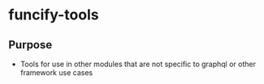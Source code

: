 # funcify-tools

## Purpose

* Tools for use in other modules that are not specific to graphql or other framework use cases